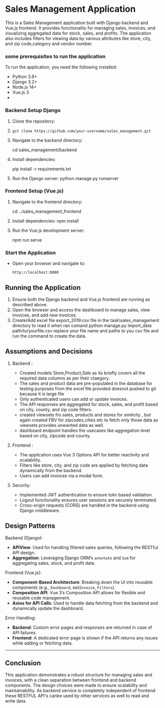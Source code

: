 # Sales Management Application

This is a Sales Management application built with Django backend and Vue.js frontend. It provides functionality for managing sales, 
invoices, and visualizing aggregated data for stock, sales, and profits. The application also includes filters for viewing data 
by various attributes like store, city, and zip code,category and vendor number.

### some prerequisites to run the application

To run the application, you need the following installed:

- Python 3.8+
- Django 3.2+
- Node.js 14+
- Vue.js 3
- 
### Backend Setup Django

1. Clone the repository:
2.     git clone https://github.com/your-username/sales_management.git
    

3. Navigate to the backend directory:
    
    cd sales_management/backend


4. Install dependencies:
   
    pip install -r requirements.txt

5. Run the Django server:
    python manage.py runserver
   

### Frontend Setup (Vue.js)

1. Navigate to the frontend directory:
    
    cd ../sales_management_frontend

2. Install dependencies:
    npm install

3. Run the Vue.js development server:
    
    npm run serve


### Start the Application

- Open your browser and navigate to:
    ```
    http://localhost:8080
    ```

## Running the Application

1. Ensure both the Django backend and Vue.js frontend are running as described above.
2. Open the browser and access the dashboard to manage sales, view invoices, and add new invoices.
3. Create/Add excel file export_2019.csv file in the task\sales_management directory to read it when ran comand python manage.py import_data<filename as command> path/to/yourfile.csv
     replace your file name and pathe to you csv file and run the command to create the data.


## Assumptions and Decisions

1. Backend :
    - Created models Store,Product,Sale as its briefly covers all the required data columns as per their ctaegory.
    - The sales and product data are pre-populated in the database for testing purposes from the excel file provided doesnot pushed to git because it is large file 
    - Only authenticated users can add or update invoices.
    - The API responses are aggregated for stock, sales, and profit based on city, county, and zip code filters.
    - created viewsets fro sales, products and stores for simlicity , but again created FBV for zipcodes,cities etc to fetch only those data as viewsets provides unwanted data as well.
    - dashboard endpoint handles the usecases like aggregation level based on city, zipcode and county.
  
3. Frontend :
    - The application uses Vue 3 Options API for better reactivity and scalability.
    - Filters like store, city, and zip code are applied by fetching data dynamically from the backend.
    - Users can add invoices via a modal form.

4. Security:
    - Implemented JWT authentication  to ensure tokn based validation.
    - Logout functionality ensures user sessions are securely terminated.
    - Cross-origin requests (CORS) are handled in the backend using Django middleware.

## Design Patterns

Backend (Django):
- **APIView**: Used for handling filtered sales queries, following the RESTful API design.
- **Aggregation**: Leveraging Django ORM’s `annotate` and `Sum` for aggregating sales, stock, and profit data.
  
Frontend (Vue.js):
- **Component-Based Architecture**: Breaking down the UI into reusable components (e.g., `Dashboard`, `AddInvoice`, `Filters`).
- **Composition API**: Vue 3’s Composition API allows for flexible and reusable code management.
- **Axios for API Calls**: Used to handle data fetching from the backend and dynamically update the dashboard.

Error Handling:
- **Backend**: Custom error pages and responses are returned in case of API failures.
- **Frontend**: A dedicated error page is shown if the API returns any issues while adding or fetching data.

---

## Conclusion

This application demonstrates a robust structure for managing sales and invoices, with a clean separation between frontend and backend components. The design choices were made to ensure scalability and maintainability.
As backend service is completely independent of frontend these RESTFUL API's canbe used by other services as well to read and write data.


